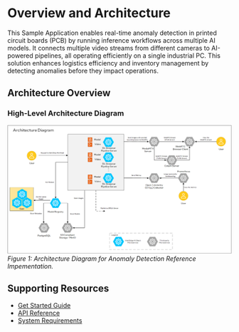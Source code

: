 # Overview and Architecture

This Sample Application enables real-time anomaly detection in printed circuit boards (PCB) by running inference workflows across multiple AI models. It connects multiple video streams from different cameras to AI-powered pipelines, all operating efficiently on a single industrial PC. This solution enhances logistics efficiency and inventory management by detecting anomalies before they impact operations.

## Architecture Overview

### High-Level Architecture Diagram
![Architecture Diagram](./images/defect-detection-arch-diagram.png)
*Figure 1: Architecture Diagram for Anomaly Detection Reference Impementation.*

## Supporting Resources
* [Get Started Guide](get-started.md)
* [API Reference](api-reference.md)
* [System Requirements](system-requirements.md)
